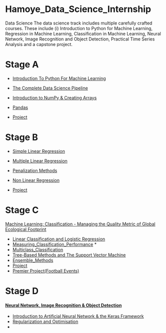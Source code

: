 # Hamoye_Data_Science_Internship


Data Science
The data science track includes multiple carefully crafted courses. These include (i)
Introduction to Python for Machine Learning, Regression in Machine Learning,
Classification in Machine Learning, Neural Network, Image Recognition and Object
Detection, Practical Time Series Analysis and a capstone project.

# Stage A
- [Introduction To Python For Machine Learning](https://github.com/yaswanthteja/HDSC-Introduction-to-Python-for-machine-learning)
- [The Complete Data Science Pipeline](https://github.com/yaswanthteja/Hamoye_Data_Science_Internship/blob/main/Introduction/Getting%20Started%20With%20Python%20%26%20Data%20Analysis.md)

- [Introduction to NumPy & Creating Arrays](https://github.com/yaswanthteja/Hamoye_Data_Science_Internship/blob/main/Introduction/NumPy%20Array%20and%20Vectorization.md)

- [Pandas](https://github.com/yaswanthteja/Hamoye_Data_Science_Internship/blob/main/Introduction/Pandas%20.md)
- [Project](https://github.com/yaswanthteja/HDSC-Introduction-to-Python-for-machine-learning)

# Stage B

- [Simple Linear Regression ](https://github.com/yaswanthteja/Hamoye_Data_Science_Internship/tree/main/Simple%20Linear%20Regression%20Model)
- [Multiple Linear Regression ](https://github.com/yaswanthteja/Hamoye_Data_Science_Internship/tree/main/Multiple%20Linear%20Regression)
- [Penalization Methods](https://github.com/yaswanthteja/Hamoye_Data_Science_Internship/tree/main/Penalization%20Methods)
- [Non Linear Regression](https://github.com/yaswanthteja/Hamoye_Data_Science_Internship/tree/main/Non-Linear%20Regression)


- [Project](https://github.com/yaswanthteja/HDSC_Predicting_Energy_Efficiency_of_Buildings)

# Stage C

[Machine Learning: Classification - Managing the Quality Metric of Global Ecological Footprint](https://github.com/yaswanthteja/HDSC_Machine-Learning_Classification_Managing_the_Quality_Metric_of_Global_Ecological_Footprint)

- [Linear Classification and Logistic Regression](https://github.com/yaswanthteja/Hamoye_Data_Science_Internship/tree/main/Linear_Classification_and_Logistic_Regression)
- [Measuring_Classification_Performance](https://github.com/yaswanthteja/Hamoye_Data_Science_Internship/blob/main/Measuring_Classification_Performance/Measuring_Classification_Performance.md) *
- [Multiclass_Classification](https://github.com/yaswanthteja/Hamoye_Data_Science_Internship/blob/main/Multiclass_Classification/Multiclass_Classification.md)
- [Tree-Based Methods and The Support Vector Machine](https://github.com/yaswanthteja/Hamoye_Data_Science_Internship/blob/main/Tree-Based_Methods_and_The_Support_Vector_Machine/Tree-Based_Methods_and_The_Support_Vector_Machine.md)
- [Ensemble_Methods](https://github.com/yaswanthteja/Hamoye_Data_Science_Internship/blob/main/Ensemble_Methods/Ensemble_Methods.md)
- [Project](https://github.com/yaswanthteja/HDSC_Machine-Learning_Classification_Managing_the_Quality_Metric_of_Global_Ecological_Footprint/blob/main/StabilityPredicting.ipynb)
- [Premier Project(Football Events)](https://github.com/yaswanthteja/Football_Event_Analysis/)


# Stage D
 
 #### [Neural Network, Image Recognition & Object Detection](https://github.com/yaswanthteja/Hamoye_Data_Science_Internship/tree/main/Neural%20Network%2C%20Image%20Recognition%20%26%20Object%20Detection/Introduction%20to%20Artificial%20Neural%20Networks%20and%20the%20Keras%20framework)
- [Introduction to Artificial Neural Network & the Keras Framework](https://github.com/yaswanthteja/Hamoye_Data_Science_Internship/blob/main/Neural%20Network%2C%20Image%20Recognition%20%26%20Object%20Detection/Introduction%20to%20Artificial%20Neural%20Networks%20and%20the%20Keras%20framework/Introduction%20to%20Artificial%20Neural%20Networks%20and%20the%20Keras%20framework.md)
- [Regularization and Optimisation](https://github.com/yaswanthteja/Hamoye_Data_Science_Internship/tree/main/Neural%20Network%2C%20Image%20Recognition%20%26%20Object%20Detection/Regularization%20and%20Optimisation)
- 
